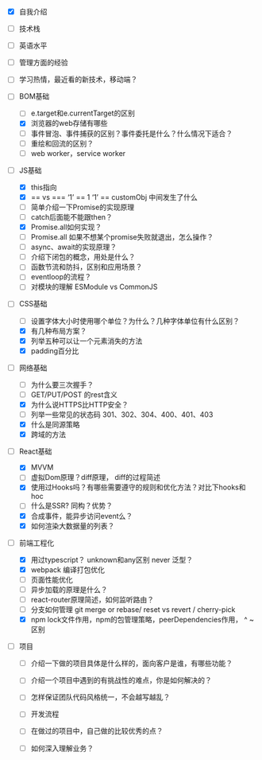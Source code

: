- [x] 自我介绍

- [ ] 技术栈

- [ ] 英语水平

- [ ] 管理方面的经验

- [ ] 学习热情，最近看的新技术，移动端？

- [ ] BOM基础

  - [ ] e.target和e.currentTarget的区别
  - [x] 浏览器的web存储有哪些
  - [ ] 事件冒泡、事件捕获的区别？事件委托是什么？什么情况下适合？
  - [ ] 重绘和回流的区别？
  - [ ] web worker，service worker

- [ ] JS基础

  - [x] this指向
  - [x] == vs ===  ‘1’ == 1 ‘1’ == customObj 中间发生了什么
  - [ ] 简单介绍一下Promise的实现原理
  - [ ] catch后面能不能跟then？
  - [x] Promise.all如何实现？
  - [ ] Promise.all 如果不想某个promise失败就退出，怎么操作？
  - [ ] async、await的实现原理？
  - [ ] 介绍下闭包的概念，用处是什么？
  - [ ] 函数节流和防抖，区别和应用场景？
  - [ ] eventloop的流程？
  - [ ] 对模块的理解 ESModule vs CommonJS

- [ ] CSS基础

  - [ ] 设置字体大小时使用哪个单位？为什么？几种字体单位有什么区别？
  - [x] 有几种布局方案？
  - [x] 列举五种可以让一个元素消失的方法
  - [x] padding百分比

- [ ] 网络基础

  - [ ] 为什么要三次握手？
  - [ ] GET/PUT/POST 的rest含义
  - [x] 为什么说HTTPS比HTTP安全？
  - [ ] 列举一些常见的状态码  301、302、304、400、401、403
  - [x] 什么是同源策略
  - [x] 跨域的方法

- [ ] React基础

  - [x] MVVM
  - [ ] 虚拟Dom原理？diff原理， diff的过程简述
  - [x] 使用过Hooks吗？有哪些需要遵守的规则和优化方法？对比下hooks和hoc
  - [ ] 什么是SSR? 同构？优势？
  - [x] 合成事件，能异步访问event么？
  - [x] 如何渲染大数据量的列表？

- [ ] 前端工程化

  - [x] 用过typescript？ unknown和any区别 never 泛型？
  - [x] webpack 编译打包优化
  - [ ] 页面性能优化
  - [ ] 异步加载的原理是什么？
  - [ ] react-router原理简述，如何监听路由？
  - [ ] 分支如何管理 git merge or rebase/ reset vs revert / cherry-pick
  - [x] npm lock文件作用，npm的包管理策略，peerDependencies作用， ^ ~ 区别 

- [ ] 项目

  - [ ] 介绍一下做的项目具体是什么样的，面向客户是谁，有哪些功能？
  - [ ] 介绍一个项目中遇到的有挑战性的难点，你是如何解决的？
  - [ ] 怎样保证团队代码风格统一，不会越写越乱？
  - [ ] 开发流程
  - [ ] 在做过的项目中，自己做的比较优秀的点？
  - [ ] 如何深入理解业务？

  


